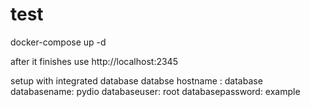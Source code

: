 # test
docker-compose up -d

after it finishes use http://localhost:2345


setup with integrated database
     databse hostname : database
          databasename: pydio
          databaseuser: root
      databasepassword: example

